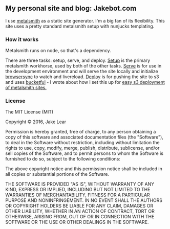 ## My personal site and blog: Jakebot.com

I use [metalsmith](http://www.metalsmith.io/) as a static site generator. I'm a big fan of its flexibility.
This site uses a pretty standard metalsmith setup with nunjucks templating.

### How it works

Metalsmith runs on node, so that's a dependency.

There are three tasks: setup, serve, and deploy. [Setup](https://github.com/jakelear/jakebot.com/blob/master/setup.js) is the primary metalsmith workhorse, used by both of the other tasks. [Serve](https://github.com/jakelear/jakebot.com/blob/master/serve.js) is for use in the development environment and will serve the site locally and initialize [browsersync](https://www.browsersync.io/) to watch and livereload. [Deploy](https://github.com/jakelear/jakebot.com/blob/master/deploy.js) is for pushing the site to s3 and uses [bucketful](https://github.com/jakobmattsson/bucketful) - I wrote about how I set this up for [easy s3 deployment of metalsmith sites.](http://jakebot.com/posts/2016/3/14/deploying-to-s3-with-metalsmith-and-bucketful/)


### License

The MIT License (MIT)

Copyright © 2016, Jake Lear

Permission is hereby granted, free of charge, to any person obtaining a copy of this software and associated documentation files (the "Software"), to deal in the Software without restriction, including without limitation the rights to use, copy, modify, merge, publish, distribute, sublicense, and/or sell copies of the Software, and to permit persons to whom the Software is furnished to do so, subject to the following conditions:

The above copyright notice and this permission notice shall be included in all copies or substantial portions of the Software.

THE SOFTWARE IS PROVIDED "AS IS", WITHOUT WARRANTY OF ANY KIND, EXPRESS OR IMPLIED, INCLUDING BUT NOT LIMITED TO THE WARRANTIES OF MERCHANTABILITY, FITNESS FOR A PARTICULAR PURPOSE AND NONINFRINGEMENT. IN NO EVENT SHALL THE AUTHORS OR COPYRIGHT HOLDERS BE LIABLE FOR ANY CLAIM, DAMAGES OR OTHER LIABILITY, WHETHER IN AN ACTION OF CONTRACT, TORT OR OTHERWISE, ARISING FROM, OUT OF OR IN CONNECTION WITH THE SOFTWARE OR THE USE OR OTHER DEALINGS IN THE SOFTWARE.
